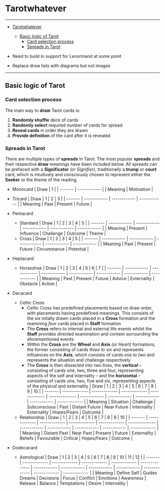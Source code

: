 # Tarotwhatever

---

- [Tarotwhatever](#tarotwhatever)
  - [Basic logic of Tarot](#basic-logic-of-tarot)
    - [Card selection process](#card-selection-process)
    - [Spreads in Tarot](#spreads-in-tarot)

- Need to build in support for Lenormand at some point
- Replace draw lists with diagrams but not images

---

## Basic logic of Tarot

### Card selection process

The main way to **draw** Tarot cards is:

1. **Randomly shuffle** deck of cards
2. **Randomly select** required number of cards for spread
3. **Reveal cards** in order they are drawn
4. **Provide definition** of the card after it is revealed

### Spreads in Tarot

There are multiple types of **spreads** in Tarot. The most popular **spreads** and their respective **draw** meanings have been included below. All spreads can be prefaced with a **Significator** *(or Signifier)*, traditionally a **trump** or **court** card, which is intuitively and consciously chosen to represent either the **Seeker** or the theme of the reading.

- Monocard
    | Draw    | 1            |
    | ------- | ------------ |
    | Meaning | Motivation   |
- Tricard
    | Draw    | 1            | 2            | 3            |
    | ------- | ------------ | ------------ | ------------ |
    | Meaning | Past         | Present      | Future       |
- Pentacard
  - Standard
    | Draw    | 1            | 2            | 3            | 4            | 5            |
    | ------- | ------------ | ------------ | ------------ | ------------ | ------------ |
    | Meaning | Present      | Influence    | Challenge    | Outcome      | Theme        |
  - Cross
    | Draw    | 1            | 2            | 3            | 4            | 5            |
    | ------- | ------------ | ------------ | ------------ | ------------ | ------------ |
    | Meaning | Past         | Present      | Future       | Circumstance | Potential    |

- Heptacard
  - Horseshoe
    | Draw    | 1            | 2            | 3            | 4            | 5            | 6            | 7            |
    | ------- | ------------ | ------------ | ------------ | ------------ | ------------ | ------------ | ------------ |
    | Meaning | Past         | Present      | Future       | Advice       | Externality  | Obstacle     | Action       |
- Decacard
  - Celtic Cross
    - Celtic Cross has predefined placements based on draw order, with placements having predefined meanings. This consists of the *six* initally drawn cards placed in a **Cross** formation and the reamining *four* cards placed in **Staff** formation
    - The **Cross** refers to internal and external life events whilst the **Staff** provides directed examination and context surrounding the aforementioned events
    - Within the **Cross** are the **Wheel** and **Axis** *(or Heart)* formations, the former consisting of cards *three to six* and represents influences on the **Axis**, which consists of cards *one to two* and represents the situation and challenge respectively
    - The **Cross** is then dissected into two lines, the **vertical** – consisting of cards one, two, three and four, representing aspects of the self and internality – and the **horizontal** – consisting of cards one, two, five and six, representing aspects of the physical and externality
      | Draw    | 1             | 2             | 3             | 4             | 5              | 6            | 7            | 8            | 9            | 10            |
      | ------- | ------------- | ------------- | ------------- | ------------- | -------------- | ------------ | ------------ | ------------ | ------------ | ------------- |
      | Meaning | Situation     | Challenge     | Subconscious  | Past          | Distant Future | Near Future  | Internality  | Externality  | Hopes/Fears  | Outcome       |
  - Relationship
    | Draw    | 1             | 2             | 3             | 4             | 5              | 6            | 7            | 8            | 9            | 10            |
    | ------- | ------------- | ------------- | ------------- | ------------- | -------------- | ------------ | ------------ | ------------ | ------------ | ------------- |
    | Meaning | Distant Past  | Near Past     | Present       | Future        | Externality    | Beliefs      | Favourable   | Critical     | Hopes/Fears  | Outcome       |

- Dodecacard
  - Astrological
    | Draw    | 1             | 2             | 3             | 4             | 5              | 6            | 7            | 8            | 9            | 10            | 11            | 12            |
    | ------- | ------------- | ------------- | ------------- | ------------- | -------------- | ------------ | ------------ | ------------ | ------------ | ------------- | ------------- | ------------- |
    | Meaning | Define Self   | Guides Dreams | Decisions     | Focus         | Conflict       | Emotions     | Awareness    | Release      | Balance      | Temptations   | Desire        | Internality   |
